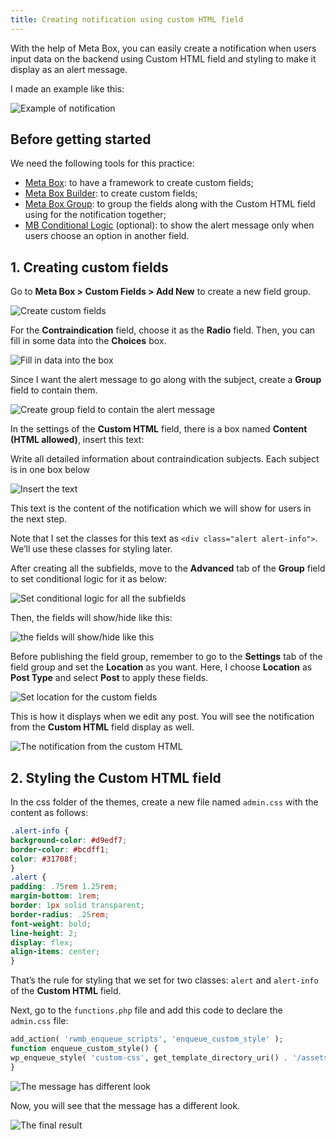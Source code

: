 ```yaml
---
title: Creating notification using custom HTML field
---
```


With the help of Meta Box, you can easily create a notification when users input data on the backend using Custom HTML field and styling to make it display as an alert message.

I made an example like this:

![Example of notification](https://i.imgur.com/gVaxcXe.png)

## Before getting started

We need the following tools for this practice:

* [Meta Box](https://metabox.io/): to have a framework to create custom fields;
* [Meta Box Builder](https://metabox.io/plugins/meta-box-builder/): to create custom fields;
* [Meta Box Group](https://metabox.io/plugins/meta-box-group/): to group the fields along with the Custom HTML field using for the notification together;
* [MB Conditional Logic](https://metabox.io/plugins/meta-box-conditional-logic/) (optional): to show the alert message only when users choose an option in another field.

## 1.  Creating custom fields

Go to **Meta Box > Custom Fields > Add New** to create a new field group.

![Create custom fields](https://i.imgur.com/yNVUXjI.png)

For the **Contraindication** field, choose it as the **Radio** field. Then, you can fill in some data into the **Choices** box.

![Fill in data into the box](https://i.imgur.com/QcESv1D.png)

Since I want the alert message to go along with the subject, create a **Group** field to contain them.

![Create group field to contain the alert message](https://i.imgur.com/CgqH8ac.png)

In the settings of the **Custom HTML** field, there is a box named **Content (HTML allowed)**, insert this text:

<div class="alert alert-info"><span class="dashicons dashicons-warning"></span> Write all detailed information about contraindication subjects. Each subject is in one box below</div>

![Insert the text](https://i.imgur.com/aatz2pr.png)

This text is the content of the notification which we will show for users in the next step.

Note that I set the classes for this text as `<div class="alert alert-info">`. We’ll use these classes for styling later.

After creating all the subfields, move to the **Advanced** tab of the **Group** field to set conditional logic for it as below:

![Set conditional logic for all the subfields](https://i.imgur.com/BGBw2B4.png)

Then, the fields will show/hide like this: 

![the fields will show/hide like this](https://i.imgur.com/iQqMgqM.gif)

Before publishing the field group, remember to go to the **Settings** tab of the field group and set the **Location** as you want. Here, I choose **Location** as **Post Type** and select **Post** to apply these fields.

![Set location for the custom fields](https://i.imgur.com/FuYbEEk.png)

This is how it displays when we edit any post. You will see the notification from the **Custom HTML** field display as well.

![The notification from the custom HTML](https://i.imgur.com/21LZcyJ.png)

## 2. Styling the Custom HTML field

In the css folder of the themes, create a new file named `admin.css` with the content as follows:

```css
.alert-info {
background-color: #d9edf7;
border-color: #bcdff1;
color: #31708f;
}
.alert {
padding: .75rem 1.25rem;
margin-bottom: 1rem;
border: 1px solid transparent;
border-radius: .25rem;
font-weight: bold;
line-height: 2;
display: flex;
align-items: center;
}
```
That’s the rule for styling that we set for two classes: `alert` and `alert-info` of the **Custom HTML** field.

Next, go to the `functions.php` file and add this code to declare the `admin.css` file:

```php
add_action( 'rwmb_enqueue_scripts', 'enqueue_custom_style' );
function enqueue_custom_style() {
wp_enqueue_style( 'custom-css', get_template_directory_uri() . '/assets/css/admin.css' );
}
```
![The message has different look](https://i.imgur.com/hvO2BeO.png)

Now, you will see that the message has a different look.

![The final result](https://i.imgur.com/21LZcyJ.png)

